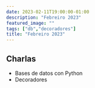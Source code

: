 ```yaml
---
date: 2023-02-11T19:00:00-01:00
description: "Febreiro 2023"
featured_image: ""
tags: ["db","decoradores"]
title: "Febreiro 2023"
---
```


## Charlas 

- Bases de datos con Python
- Decoradores
